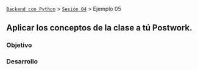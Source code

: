 [`Backend con Python`](../../Readme.md) > [`Sesión 04`](../Readme.md) > Ejemplo 05
## Aplicar los conceptos de la clase a tú Postwork.

### Objetivo

### Desarrollo

